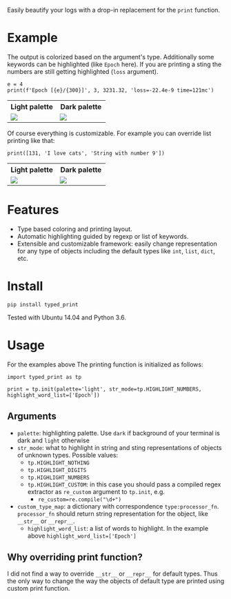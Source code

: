 Easily beautify your logs with a drop-in replacement for the `print` function.
# Example
The output is colorized based on the argument's type. Additionally some keywords can be highlighted (like `Epoch` here). If you are printing a sting the numbers are still getting highlighted (`loss` argument).
```
e = 4
print(f'Epoch [{e}/{300}]', 3, 3231.32, 'loss=-22.4e-9 time=121mc')
```
<table style="border-width:0px; width:100%">
  <th>Light palette</th>
  <th>Dark palette</th>
  <tr>
    <td width=50%><img src="args_light.png"/></td>
    <td width=50%><img src="args_dark.png"/></td>
  </tr>
</table>


Of course everything is customizable. For example you can override list printing like that:
```
print([131, 'I love cats', 'String with number 9'])
```
<table style="border-width:0px; width:100%">
  <th>Light palette</th>
  <th>Dark palette</th>
  <tr>
    <td width=50%><img src="list_light.png"/></td>
    <td width=50%><img src="list_dark.png"/></td>
  </tr>
</table>


# Features

- Type based coloring and printing layout.
- Automatic highlighting guided by regexp or list of keywords.
- Extensible and customizable framework: easily change representation for any type of objects including the default types like `int`, `list`, `dict`, etc.

# Install

```
pip install typed_print
```

Tested with Ubuntu 14.04 and Python 3.6.

# Usage

For the examples above The printing function is initialized as follows:
```
import typed_print as tp

print = tp.init(palette='light', str_mode=tp.HIGHLIGHT_NUMBERS, highlight_word_list=['Epoch'])
```

## Arguments

- `palette`: highlighting palette. Use `dark` if background of your terminal is dark and `light` otherwise
- `str_mode`: what to highlight in string and sting representations of objects of unknown types. Possible values:
  - `tp.HIGHLIGHT_NOTHING`
  - `tp.HIGHLIGHT_DIGITS`
  - `tp.HIGHLIGHT_NUMBERS`
  - `tp.HIGHLIGHT_CUSTOM`: in this case you should pass a compiled regex extractor as `re_custom` argument to `tp.init`, e.g.
    - `re_custom=re.compile("\d+")`
- `custom_type_map`: a dictionary with correspondence `type:processor_fn`. `processor_fn` should return string representation for the object, like `__str__` or `__repr__`.
  - `highlight_word_list`: a list of words to highlight. In the example above `highlight_word_list=['Epoch']`

## Why overriding print function?
 I did not find a way to override  `__str__` or `__repr__` for default types. Thus the only way to change the way the objects of default type are printed using custom print function.
